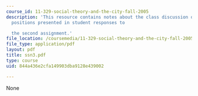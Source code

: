 ```yaml
---
course_id: 11-329-social-theory-and-the-city-fall-2005
description: 'This resource contains notes about the class discussion on the theoretical
  positions presented in student responses to

  the second assignment.'
file_location: /coursemedia/11-329-social-theory-and-the-city-fall-2005/844a436e2cfa149903dba9128e439002_ssn3.pdf
file_type: application/pdf
layout: pdf
title: ssn3.pdf
type: course
uid: 844a436e2cfa149903dba9128e439002

---
```

None